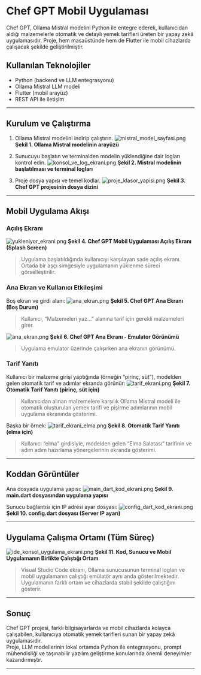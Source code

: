 # Chef GPT Mobil Uygulaması

Chef GPT, Ollama Mistral modelini Python ile entegre ederek, kullanıcıdan aldığı malzemelerle otomatik ve detaylı yemek tarifleri üreten bir yapay zekâ uygulamasıdır. Proje, hem masaüstünde hem de Flutter ile mobil cihazlarda çalışacak şekilde geliştirilmiştir.

## Kullanılan Teknolojiler

- Python (backend ve LLM entegrasyonu)
- Ollama Mistral LLM modeli
- Flutter (mobil arayüz)
- REST API ile iletişim

---

## Kurulum ve Çalıştırma

1. Ollama Mistral modelini indirip çalıştırın.
    ![mistral_model_sayfasi.png](mistral_model_sayfasi.png)
    **Şekil 1. Ollama Mistral modelinin arayüzü**

2. Sunucuyu başlatın ve terminalden modelin yüklendiğine dair logları kontrol edin.
    ![konsol_ve_log_ekrani.png](konsol_ve_log_ekrani.png)
    **Şekil 2. Mistral modelinin başlatılması ve terminal logları**

3. Proje dosya yapısı ve temel kodlar.
    ![proje_klasor_yapisi.png](proje_klasor_yapisi.png)
    **Şekil 3. Chef GPT projesinin dosya dizini**

---

## Mobil Uygulama Akışı

### Açılış Ekranı

![yukleniyor_ekrani.png](yukleniyor_ekrani.png)
**Şekil 4. Chef GPT Mobil Uygulaması Açılış Ekranı (Splash Screen)**
> Uygulama başlatıldığında kullanıcıyı karşılayan sade açılış ekranı. Ortada bir aşçı simgesiyle uygulamanın yüklenme süreci görselleştirilir.

### Ana Ekran ve Kullanıcı Etkileşimi

Boş ekran ve girdi alanı:
![ana_ekran.png](ana_ekran.png)
**Şekil 5. Chef GPT Ana Ekranı (Boş Durum)**
> Kullanıcı, “Malzemeleri yaz...” alanına tarif için gerekli malzemeleri girer.

![ana_ekran.png](ana_ekran.png)
**Şekil 6. Chef GPT Ana Ekranı - Emulator Görünümü**
> Uygulama emulator üzerinde çalışırken ana ekranın görünümü.

### Tarif Yanıtı

Kullanıcı bir malzeme girişi yaptığında (örneğin “pirinç, süt”), modelden gelen otomatik tarif ve adımlar ekranda görünür:
![tarif_ekrani.png](tarif_ekrani.png)
**Şekil 7. Otomatik Tarif Yanıtı (pirinç, süt için)**
> Kullanıcıdan alınan malzemelere karşılık Ollama Mistral modeli ile otomatik oluşturulan yemek tarifi ve pişirme adımlarının mobil uygulama ekranında gösterimi.

Başka bir örnek:
![tarif_ekrani_elma.png](tarif_ekrani_elma.png)
**Şekil 8. Otomatik Tarif Yanıtı (elma için)**
> Kullanıcı “elma” girdisiyle, modelden gelen “Elma Salatası” tarifinin ve adım adım hazırlama yönergelerinin ekranda gösterimi.

---

## Koddan Görüntüler

Ana dosyada uygulama yapısı:
![main_dart_kod_ekrani.png](main_dart_kod_ekrani.png)
**Şekil 9. main.dart dosyasından uygulama yapısı**

Sunucu bağlantısı için IP adresi ayar dosyası:
![config_dart_kod_ekrani.png](config_dart_kod_ekrani.png)
**Şekil 10. config.dart dosyası (Server IP ayarı)**

---

## Uygulama Çalışma Ortamı (Tüm Süreç)

![ide_konsol_uygulama_ekrani.png](ide_konsol_uygulama_ekrani.png)
**Şekil 11. Kod, Sunucu ve Mobil Uygulamanın Birlikte Çalıştığı Ortam**
> Visual Studio Code ekranı, Ollama sunucusunun terminal logları ve mobil uygulamanın çalıştığı emülatör aynı anda gösterilmektedir. Uygulamanın farklı ortam ve cihazlarda stabil şekilde çalıştığını gösterir.

---

## Sonuç

Chef GPT projesi, farklı bilgisayarlarda ve mobil cihazlarda kolayca çalışabilen, kullanıcıya otomatik yemek tarifleri sunan bir yapay zekâ uygulamasıdır.  
Proje, LLM modellerinin lokal ortamda Python ile entegrasyonu, prompt mühendisliği ve taşınabilir yazılım geliştirme konularında önemli deneyimler kazandırmıştır.

---
